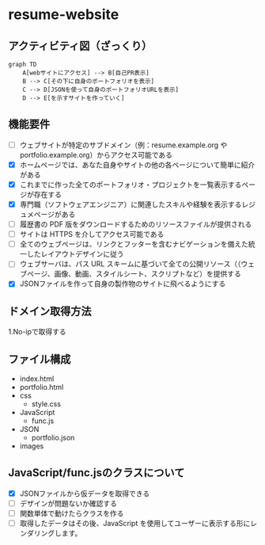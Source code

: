 # resume-website

## アクティビティ図（ざっくり）
```mermaid
graph TD
    A[webサイトにアクセス] --> B[自己PR表示]
    B --> C[その下に自身のポートフォリオを表示]
    C --> D[JSONを使って自身のポートフォリオURLを表示]
    D --> E[を示すサイトを作っていく]

```

## 機能要件

- [ ] ウェブサイトが特定のサブドメイン（例：resume.example.org や portfolio.example.org）からアクセス可能である
- [x] ホームページでは、あなた自身やサイトの他の各ページについて簡単に紹介がある
- [x] これまでに作った全てのポートフォリオ・プロジェクトを一覧表示するページが存在する
- [x] 専門職（ソフトウェアエンジニア）に関連したスキルや経験を表示するレジュメページがある
- [ ] 履歴書の PDF 版をダウンロードするためのリソースファイルが提供される
- [ ] サイトは HTTPS を介してアクセス可能である
- [ ] 全てのウェブページは、リンクとフッターを含むナビゲーションを備えた統一したレイアウトデザインに従う
- [ ] ウェブサーバは、パス URL スキームに基づいて全ての公開リソース（（ウェブページ、画像、動画、スタイルシート、スクリプトなど）を提供する
- [x] JSONファイルを作って自身の製作物のサイトに飛べるようにする

## ドメイン取得方法
1.No-ipで取得する

## ファイル構成
- index.html
- portfolio.html
- css
    - style.css
- JavaScript
    - func.js
- JSON
    - portfolio.json
- images

## JavaScript/func.jsのクラスについて
- [x] JSONファイルから仮データを取得できる
- [ ] デザインが問題ないか確認する
- [ ] 関数単体で動けたらクラスを作る
- [ ] 取得したデータはその後、JavaScript を使用してユーザーに表示する形にレンダリングします。

